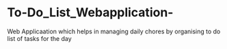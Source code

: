 # To-Do_List_Webapplication-
Web Applicaation which helps in managing daily chores by organising to do list of tasks for the day 
